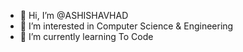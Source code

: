 - 👋 Hi, I’m @ASHISHAVHAD
- 👀 I’m interested in Computer Science & Engineering
- 🌱 I’m currently learning To Code
<!---
ASHISHAVHAD/ASHISHAVHAD is a ✨ special ✨ repository because its `README.md` (this file) appears on your GitHub profile.
You can click the Preview link to take a look at your changes.
--->
